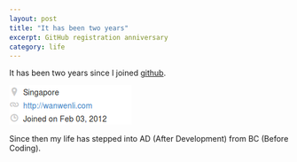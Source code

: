 ```yaml
---
layout: post
title: "It has been two years"
excerpt: GitHub registration anniversary
category: life
---
```

It has been two years since I joined [github](https://github.com).

![Your browser does not support img](/assets/images/github-reg.png)

Since then my life has stepped into AD (After Development) from
BC (Before Coding).
